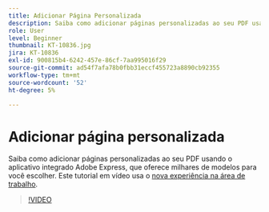 ```yaml
---
title: Adicionar Página Personalizada
description: Saiba como adicionar páginas personalizadas ao seu PDF usando o aplicativo integrado Adobe Express
role: User
level: Beginner
thumbnail: KT-10836.jpg
jira: KT-10836
exl-id: 900815b4-6242-457e-86cf-7aa995016f29
source-git-commit: ad54f7afa78b0fbb31eccf455723a8890cb92355
workflow-type: tm+mt
source-wordcount: '52'
ht-degree: 5%

---
```


# Adicionar página personalizada

Saiba como adicionar páginas personalizadas ao seu PDF usando o aplicativo integrado Adobe Express, que oferece milhares de modelos para você escolher. Este tutorial em vídeo usa o [nova experiência na área de trabalho](new-workspace.md).

>[!VIDEO](https://video.tv.adobe.com/v/347331?quality=12&learn=on&hidetitle=true)
